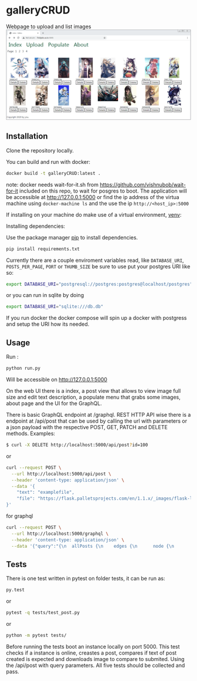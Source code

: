 # galleryCRUD
Webpage to upload and list images
![Test Image 2](example.png)


## Installation

Clone the repository locally.

You can build and run with docker:

```bash
docker build -t galleryCRUD:latest .
```
note: docker needs wait-for-it.sh from https://github.com/vishnubob/wait-for-it included on this repo, to wait for posgres to boot.
The application will be accessible at http://127.0.0.1:5000 or find the ip address of the virtua machine using `docker-machine ls` and the use the ip `http://<host_ip>:5000`

If installing on your machine do make use of a virtual environment, [venv](https://docs.python.org/3/library/venv.html):

Installing dependencies:

Use the package manager [pip](https://pip.pypa.io/en/stable/) to install dependencies.

```bash
pip install requirements.txt
```

Currently there are a couple enviroment variables read, like ``DATABASE_URI``,  ``POSTS_PER_PAGE``, ``PORT`` or ``THUMB_SIZE``
be sure to use put your postgres URI like so:
```bash
export DATABASE_URI="postgresql://postgres:postgres@localhost/postgres"
```
or you can run in sqlite by doing
```bash
export DATABASE_URI="sqlite:///db.db"
```
If you run docker the docker compose will spin up a docker with postgress and setup the URI how its needed.

## Usage

Run :
```bash
python run.py
```
Will be accessible on http://127.0.0.1:5000 

On the web UI there is a index, a post view that allows to view image full size and edit text description, a populate menu that grabs some images, about page and the UI for the GraphQL.

There is basic GraphQL endpoint at /graphql. REST HTTP API wise there is a endpoint at /api/post that can be used by calling the url with parameters or a json payload with the respective POST, GET, PATCH and DELETE methods. Examples:

```bash
$ curl -X DELETE http://localhost:5000/api/post?id=100
```
or

```bash
curl --request POST \
  --url http://localhost:5000/api/post \
  --header 'content-type: application/json' \
  --data '{
	"text": "examplefile",
	"file": "https://flask.palletsprojects.com/en/1.1.x/_images/flask-logo.png"
}'
```
 for graphql


```bash
curl --request POST \
  --url http://localhost:5000/graphql \
  --header 'content-type: application/json' \
  --data '{"query":"{\n  allPosts {\n    edges {\n      node {\n        id\n        file\n        text\n      }\n    }\n  }\n}"}'
```


## Tests

There is one test written in pytest on folder tests, it can be run as:

```bash
py.test
```
or
```bash
pytest -q tests/test_post.py
```
or
```bash
python -m pytest tests/
```
Before running the tests boot an instance locally on port 5000.
This test checks if a instance is online, creastes a post, compares if text of post created is expected and downloads image to compare to submited. Using the /api/post with query parameters. All five tests should be collected and pass.
